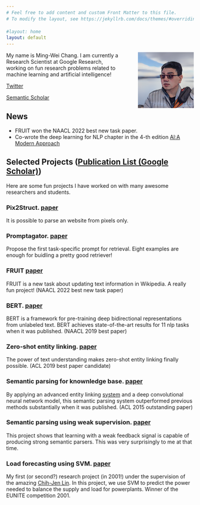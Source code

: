 ```yaml
---
# Feel free to add content and custom Front Matter to this file.
# To modify the layout, see https://jekyllrb.com/docs/themes/#overriding-theme-defaults

#layout: home
layout: default
---
```



<img style="float: right;width: 150px; margin-left: 50px;" src="anime_gan_p.png"> My name is Ming-Wei Chang. I am currently a Research Scientist at Google Research, working on fun research problems related to machine learning and artificial intelligence!

[Twitter](https://twitter.com/mchang21)

[Semantic Scholar](https://www.semanticscholar.org/author/Ming-Wei-Chang/1744179)

## News
- FRUIT won the NAACL 2022 best new task paper.
- Co-wrote the deep learning for NLP chapter in the 4-th edition [AI:A Modern Approach](http://aima.cs.berkeley.edu/ack.html)

## Selected Projects ([Publication List (Google Scholar)](https://scholar.google.com/citations?user=GiCqMFkAAAAJ&hl=en&oi=ao))

Here are some fun projects I have worked on with many awesome researchers and students.

### **Pix2Struct**. [paper](https://arxiv.org/pdf/2210.03347.pdf)

It is possible to parse an website from pixels only. 

### **Promptagator**. [paper](https://arxiv.org/pdf/2209.11755.pdf)

Propose the first task-specific prompt for retrieval. Eight examples are enough for buidling a pretty good retriever!

### **FRUIT** [paper](https://aclanthology.org/2022.naacl-main.269.pdf)

FRUIT is a new task about updating text information in Wikipedia. A really fun project! (NAACL 2022 best new task paper)

### **BERT**. [paper](https://arxiv.org/abs/1810.04805)

BERT is a framework for pre-training deep bidirectional representations from unlabeled text. BERT achieves state-of-the-art results for 11 nlp tasks when it was published.
(NAACL 2019 best paper)

### Zero-shot entity linking. [paper](https://arxiv.org/abs/1906.07348)

The power of text understanding makes zero-shot entity linking finally possible. (ACL 2019 best paper candidate)

### Semantic parsing for knownledge base. [paper](https://www.microsoft.com/en-us/research/publication/semantic-parsing-via-staged-query-graph-generation-question-answering-with-knowledge-base/)

By applying an advanced entity linking [system](https://arxiv.org/abs/1609.08075) and a deep convolutional neural network model, this semantic parsing system outperformed previous methods substantially when it was published. (ACL 2015 outstanding paper)

### Semantic parsing using weak supervision. [paper](https://www.aclweb.org/anthology/W10-2903.pdf)

This project shows that learning with a weak feedback signal is capable of producing strong semantic parsers. This was very surprisingly to me at that time.

### Load forecasting using SVM. [paper](https://ieeexplore.ieee.org/abstract/document/1350819/)

My first (or second?) research project (in 2001!) under the supervision of the amazing [Chih-Jen Lin](https://www.csie.ntu.edu.tw/~cjlin/). In this project, we use SVM to predict the power needed to balance the supply and load for powerplants. Winner of the EUNITE competition 2001.


